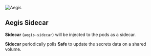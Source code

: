 ![Aegis](../assets/aegis-banner.png "Aegis")

## Aegis Sidecar

**Sidecar** (`aegis-sidecar`) will be injected to the pods as a sidecar.

**Sidecar** periodically polls **Safe** to update the secrets data on a shared
volume.